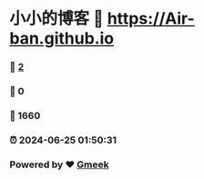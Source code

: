 # 小小的博客 :link: https://Air-ban.github.io 
### :page_facing_up: [2](https://Air-ban.github.io/tag.html) 
### :speech_balloon: 0 
### :hibiscus: 1660 
### :alarm_clock: 2024-06-25 01:50:31 
### Powered by :heart: [Gmeek](https://github.com/Meekdai/Gmeek)

